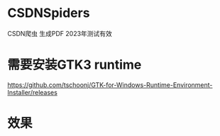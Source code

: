 # CSDNSpiders
CSDN爬虫 生成PDF 2023年测试有效
# 需要安装GTK3 runtime
https://github.com/tschoonj/GTK-for-Windows-Runtime-Environment-Installer/releases
# 效果
